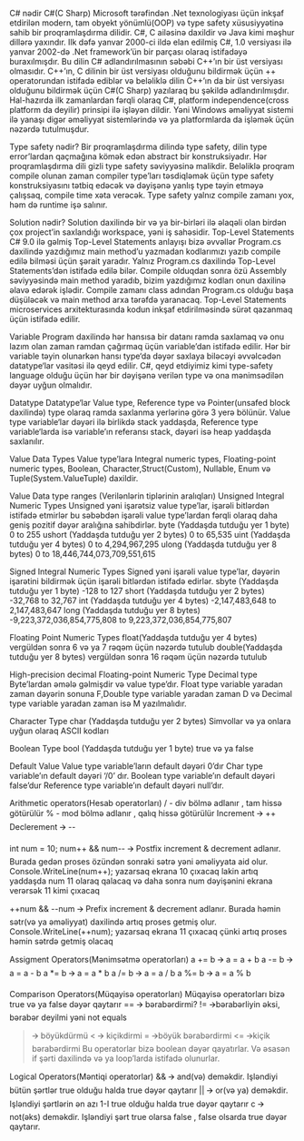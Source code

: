C# nədir
C#(C Sharp) Microsoft tərəfindən .Net texnologiyası üçün inkşaf etdirilən modern, tam obyekt yönümlü(OOP) və type safety xüsusiyyətinə sahib bir proqramlaşdırma dilidir. C#, C ailəsinə daxildir və Java kimi məşhur dillərə yaxındır. Ilk dəfə yanvar 2000-ci ildə elan edilmiş C#, 1.0 versiyası ilə yanvar 2002-də .Net framework’ün bir parçası olaraq istifadəyə buraxılmışdır. Bu dilin C# adlandırılmasının səbəbi C++’ın bir üst versiyası olmasıdır. C++’ın, C dilinin bir üst versiyası olduğunu bildirmək üçün ++ operatorundan istifadə ediblər və beləliklə dilin C++’ın da bir üst versiyası olduğunu bildirmək üçün C#(C Sharp) yazılaraq bu şəkildə adlandırılmışdır. Hal-hazırda ilk zamanlardan fərqli olaraq C#, platform independence(cross platform da deyilir) prinsipi ilə işləyən dildir. Yəni Windows əməliyyat sistemi ilə yanaşı digər əməliyyat sistemlərində və ya platformlarda da işləmək üçün nəzərdə tutulmuşdur.  

Type safety nədir?
Bir proqramlaşdırma dilində type safety, dilin type error’lardan qaçmağına kömək edən abstract bir konstruksiyadır. Hər proqramlaşdırma dili gizli type safety səviyyəsinə malikdir. Beləliklə proqram compile olunan zaman compiler type’ları təsdiqləmək üçün type safety konstruksiyasını tətbiq edəcək və dəyişənə yanlış type təyin etməyə çalışsaq, compile time xəta verəcək. Type safety yalnız compile zamanı yox, həm də runtime işə salınır.


Solution nədir?
Solution daxilində bir və ya bir-birləri ilə əlaqəli olan birdən çox project’in saxlandığı workspace, yəni iş sahəsidir.
Top-Level Statements
C# 9.0 ilə gəlmiş Top-Level Statements anlayışı bizə əvvəllər Program.cs daxilində yazdığımız main method’u yazmadan kodlarımızı yazıb compile edilə bilməsi üçün şərait yaradır. Yalnız Program.cs daxilində Top-Level Statements’dən istifadə edilə bilər. Compile olduqdan sonra özü Assembly səviyyəsində main method yaradıb, bizim yazdığımız kodları onun daxilinə əlavə edərək işlədir. Compile zamanı class adından Program.cs olduğu başa düşüləcək və main method arxa tərəfdə yaranacaq. Top-Level Statements microservices arxitekturasında kodun inkşaf etdirilməsində sürət qazanmaq üçün istifadə edilir.

Variable
Program daxilində hər hansısa bir datanı ramda saxlamaq və onu lazım olan zaman ramdan çağırmaq üçün variable’dan istifadə edilir. Hər bir variable təyin olunarkən hansı type‘da dəyər saxlaya biləcəyi əvvəlcədən datatype‘lar vasitəsi ilə qeyd edilir. C#, qeyd etdiyimiz kimi type-safety language olduğu üçün hər bir dəyişənə verilən type və ona mənimsədilən dəyər uyğun olmalıdır.

Datatype
Datatype‘lar Value type, Reference type və Pointer(unsafed block daxilində) type olaraq ramda saxlanma yerlərinə görə 3 yerə bölünür. Value type variable‘lar dəyəri ilə birlikdə stack yaddaşda, Reference type variable‘larda isə variable’ın referansı stack, dəyəri isə heap yaddaşda saxlanılır.

Value Data Types 
Value type’lara Integral numeric types, Floating-point numeric types, Boolean, Character,Struct(Custom), Nullable, Enum və Tuple(System.ValueTuple) daxildir.

Value Data type ranges (Verilənlərin tiplərinin aralıqları)
Unsigned Integral Numeric Types 
Unsigned yəni işarətsiz value type’lar, işarəli bitlərdən istifadə etmirlər bu səbəbdən işarəli value type’lardan fərqli olaraq daha geniş pozitif dəyər aralığına sahibdirlər.
byte (Yaddaşda tutduğu yer 1 byte)   	 0  to  255
ushort (Yaddaşda tutduğu yer 2 bytes)     0 to  65,535
uint (Yaddaşda tutduğu yer 4 bytes)   	 0  to  4,294,967,295 
ulong (Yaddaşda tutduğu yer 8 bytes)  	 0 to  18,446,744,073,709,551,615

Signed Integral Numeric Types
Signed yəni işarəli value type’lar, dəyərin işarətini bildirmək üçün işarəli bitlərdən istifadə edirlər.
sbyte (Yaddaşda tutduğu yer 1 byte)   	 -128  to  127
short (Yaddaşda tutduğu yer 2 bytes)   	 -32,768 to  32,767
int (Yaddaşda tutduğu yer 4 bytes)   	 -2,147,483,648  to  2,147,483,647
long (Yaddaşda tutduğu yer 8 bytes)  	 -9,223,372,036,854,775,808 to  9,223,372,036,854,775,807 

Floating Point Numeric Types
float(Yaddaşda tutduğu yer 4 bytes) 	  vergüldən sonra 6 və ya 7 rəqəm üçün nəzərdə tutulub
double(Yaddaşda tutduğu yer 8 bytes)     vergüldən sonra 16 rəqəm üçün nəzərdə tutulub

High-precision decimal Floating-point Numeric Type
Decimal type Byte’lardan əmələ gəlmişdir və value type’dır.
Float type variable yaradan zaman dəyərin sonuna F,Double type variable yaradan zaman D və Decimal type variable yaradan zaman isə M yazılmalıdır.

Character Type
char (Yaddaşda tutduğu yer 2 bytes)	   Simvollar və ya onlara uyğun olaraq ASCII kodları

Boolean Type
bool (Yaddaşda tutduğu yer 1 byte) 	   true və ya false

Default Value
Value type variable’ların default dəyəri 0’dır
Char type variable’ın default dəyəri ‘/0’ dır.
Boolean type variable’ın default dəyəri false’dur
Reference type variable’ın default dəyəri null’dır.


Arithmetic operators(Hesab operatorları)
/ - div bölmə adlanır , tam hissə götürülür 
% - mod bölmə adlanır , qalıq hissə götürülür
Increment 🡪 ++ 
Declerement 🡪  -- 

int num = 10;
num++ && num-- 🡪 Postfix increment & decrement adlanır. Burada gedən proses özündən sonraki sətrə yəni əməliyyata  aid olur. Console.WriteLine(num++); yazarsaq ekrana 10 çıxacaq lakin artıq yaddaşda num 11 olaraq qalacaq və daha sonra num dəyişənini ekrana verərsək 11 kimi çıxacaq 
 
++num && --num 🡪   Prefix increment & decrement adlanır. Burada həmin sətr(və ya əməliyyat) daxilində artıq proses getmiş olur. Console.WriteLine(++num); yazarsaq ekrana 11 çıxacaq çünki artıq proses həmin sətrdə getmiş olacaq

Assigment Operators(Mənimsətmə operatorları)
a += b  🡪 a = a + b
a -= b  🡪 a = a - b
a *= b  🡪 a = a * b
a /= b  🡪 a = a / b
a %= b  🡪 a = a % b

Comparison Operators(Müqayisə operatorları)
Müqayisə operatorları bizə true və ya false dəyər qaytarır
== 🡪 bərabərdirmi?
!= 🡪bərabərliyin əksi, bərabər deyilmi yəni not equals
> 🡪 böyükdürmü
< 🡪 kiçikdirmi
>= 🡪böyük bərabərdirmi
<= 🡪kiçik bərabərdirmi
Bu operatorlar bizə boolean dəyər qayatırlar. Və əsasən if şərti daxilində və ya loop’larda istifadə olunurlar.


Logical Operators(Məntiqi operatorlar)
&& 🡪 and(və) deməkdir. Işləndiyi bütün şərtlər true olduğu halda true dəyər qaytarır
|| 🡪 or(və ya) deməkdir. Işləndiyi şərtlərin ən azı 1-I true olduğu halda true dəyər qaytarır
c 🡪 not(əks) deməkdir. Işləndiyi şərt true olarsa false , false olsarda true dəyər qaytarır.


